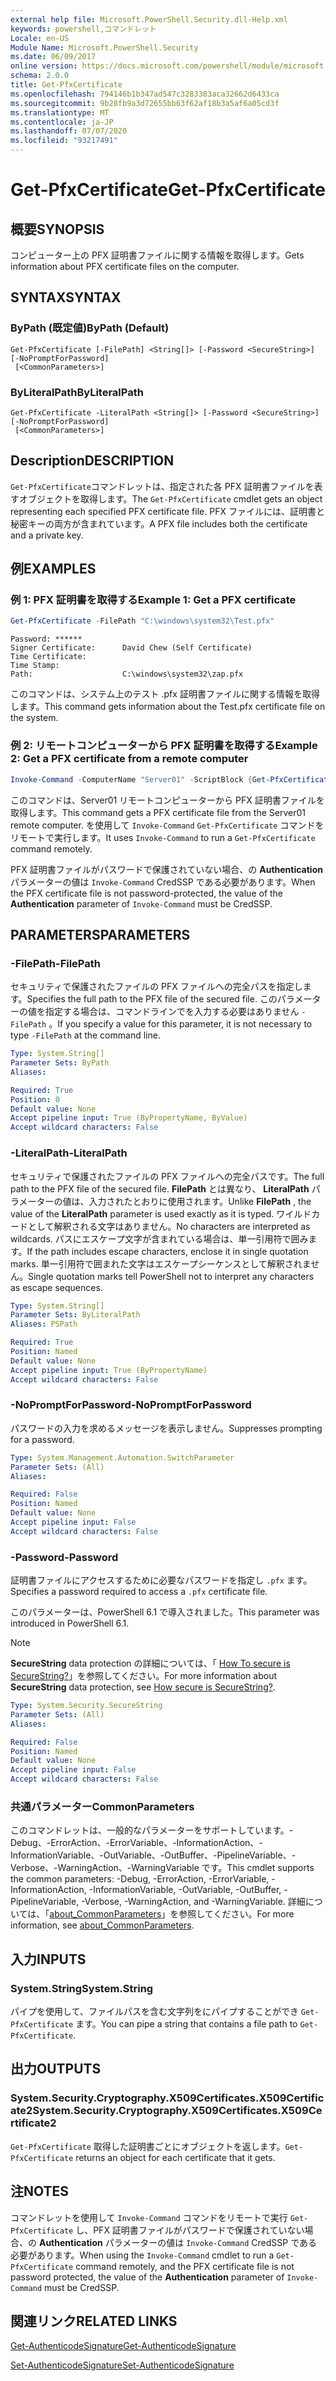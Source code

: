 ```yaml
---
external help file: Microsoft.PowerShell.Security.dll-Help.xml
keywords: powershell,コマンドレット
Locale: en-US
Module Name: Microsoft.PowerShell.Security
ms.date: 06/09/2017
online version: https://docs.microsoft.com/powershell/module/microsoft.powershell.security/get-pfxcertificate?view=powershell-7.1&WT.mc_id=ps-gethelp
schema: 2.0.0
title: Get-PfxCertificate
ms.openlocfilehash: 794146b1b347ad547c3283383aca32662d6433ca
ms.sourcegitcommit: 9b28fb9a3d72655bb63f62af18b3a5af6a05cd3f
ms.translationtype: MT
ms.contentlocale: ja-JP
ms.lasthandoff: 07/07/2020
ms.locfileid: "93217491"
---
```

# <span data-ttu-id="3b66b-103">Get-PfxCertificate</span><span class="sxs-lookup"><span data-stu-id="3b66b-103">Get-PfxCertificate</span></span>

## <span data-ttu-id="3b66b-104">概要</span><span class="sxs-lookup"><span data-stu-id="3b66b-104">SYNOPSIS</span></span>
<span data-ttu-id="3b66b-105">コンピューター上の PFX 証明書ファイルに関する情報を取得します。</span><span class="sxs-lookup"><span data-stu-id="3b66b-105">Gets information about PFX certificate files on the computer.</span></span>

## <span data-ttu-id="3b66b-106">SYNTAX</span><span class="sxs-lookup"><span data-stu-id="3b66b-106">SYNTAX</span></span>

### <span data-ttu-id="3b66b-107">ByPath (既定値)</span><span class="sxs-lookup"><span data-stu-id="3b66b-107">ByPath (Default)</span></span>

```
Get-PfxCertificate [-FilePath] <String[]> [-Password <SecureString>] [-NoPromptForPassword]
 [<CommonParameters>]
```

### <span data-ttu-id="3b66b-108">ByLiteralPath</span><span class="sxs-lookup"><span data-stu-id="3b66b-108">ByLiteralPath</span></span>

```
Get-PfxCertificate -LiteralPath <String[]> [-Password <SecureString>] [-NoPromptForPassword]
 [<CommonParameters>]
```

## <span data-ttu-id="3b66b-109">Description</span><span class="sxs-lookup"><span data-stu-id="3b66b-109">DESCRIPTION</span></span>

<span data-ttu-id="3b66b-110">`Get-PfxCertificate`コマンドレットは、指定された各 PFX 証明書ファイルを表すオブジェクトを取得します。</span><span class="sxs-lookup"><span data-stu-id="3b66b-110">The `Get-PfxCertificate` cmdlet gets an object representing each specified PFX certificate file.</span></span>
<span data-ttu-id="3b66b-111">PFX ファイルには、証明書と秘密キーの両方が含まれています。</span><span class="sxs-lookup"><span data-stu-id="3b66b-111">A PFX file includes both the certificate and a private key.</span></span>

## <span data-ttu-id="3b66b-112">例</span><span class="sxs-lookup"><span data-stu-id="3b66b-112">EXAMPLES</span></span>

### <span data-ttu-id="3b66b-113">例 1: PFX 証明書を取得する</span><span class="sxs-lookup"><span data-stu-id="3b66b-113">Example 1: Get a PFX certificate</span></span>

```powershell
Get-PfxCertificate -FilePath "C:\windows\system32\Test.pfx"
```

```output
Password: ******
Signer Certificate:      David Chew (Self Certificate)
Time Certificate:
Time Stamp:
Path:                    C:\windows\system32\zap.pfx
```

<span data-ttu-id="3b66b-114">このコマンドは、システム上のテスト .pfx 証明書ファイルに関する情報を取得します。</span><span class="sxs-lookup"><span data-stu-id="3b66b-114">This command gets information about the Test.pfx certificate file on the system.</span></span>

### <span data-ttu-id="3b66b-115">例 2: リモートコンピューターから PFX 証明書を取得する</span><span class="sxs-lookup"><span data-stu-id="3b66b-115">Example 2: Get a PFX certificate from a remote computer</span></span>

```powershell
Invoke-Command -ComputerName "Server01" -ScriptBlock {Get-PfxCertificate -FilePath "C:\Text\TestNoPassword.pfx"} -Authentication CredSSP
```

<span data-ttu-id="3b66b-116">このコマンドは、Server01 リモートコンピューターから PFX 証明書ファイルを取得します。</span><span class="sxs-lookup"><span data-stu-id="3b66b-116">This command gets a PFX certificate file from the Server01 remote computer.</span></span> <span data-ttu-id="3b66b-117">を使用して `Invoke-Command` `Get-PfxCertificate` コマンドをリモートで実行します。</span><span class="sxs-lookup"><span data-stu-id="3b66b-117">It uses `Invoke-Command` to run a `Get-PfxCertificate` command remotely.</span></span>

<span data-ttu-id="3b66b-118">PFX 証明書ファイルがパスワードで保護されていない場合、の **Authentication** パラメーターの値は `Invoke-Command` CredSSP である必要があります。</span><span class="sxs-lookup"><span data-stu-id="3b66b-118">When the PFX certificate file is not password-protected, the value of the **Authentication** parameter of `Invoke-Command` must be CredSSP.</span></span>

## <span data-ttu-id="3b66b-119">PARAMETERS</span><span class="sxs-lookup"><span data-stu-id="3b66b-119">PARAMETERS</span></span>

### <span data-ttu-id="3b66b-120">-FilePath</span><span class="sxs-lookup"><span data-stu-id="3b66b-120">-FilePath</span></span>

<span data-ttu-id="3b66b-121">セキュリティで保護されたファイルの PFX ファイルへの完全パスを指定します。</span><span class="sxs-lookup"><span data-stu-id="3b66b-121">Specifies the full path to the PFX file of the secured file.</span></span> <span data-ttu-id="3b66b-122">このパラメーターの値を指定する場合は、コマンドラインでを入力する必要はありません `-FilePath` 。</span><span class="sxs-lookup"><span data-stu-id="3b66b-122">If you specify a value for this parameter, it is not necessary to type `-FilePath` at the command line.</span></span>

```yaml
Type: System.String[]
Parameter Sets: ByPath
Aliases:

Required: True
Position: 0
Default value: None
Accept pipeline input: True (ByPropertyName, ByValue)
Accept wildcard characters: False
```

### <span data-ttu-id="3b66b-123">-LiteralPath</span><span class="sxs-lookup"><span data-stu-id="3b66b-123">-LiteralPath</span></span>

<span data-ttu-id="3b66b-124">セキュリティで保護されたファイルの PFX ファイルへの完全パスです。</span><span class="sxs-lookup"><span data-stu-id="3b66b-124">The full path to the PFX file of the secured file.</span></span> <span data-ttu-id="3b66b-125">**FilePath** とは異なり、 **LiteralPath** パラメーターの値は、入力されたとおりに使用されます。</span><span class="sxs-lookup"><span data-stu-id="3b66b-125">Unlike **FilePath** , the value of the **LiteralPath** parameter is used exactly as it is typed.</span></span> <span data-ttu-id="3b66b-126">ワイルドカードとして解釈される文字はありません。</span><span class="sxs-lookup"><span data-stu-id="3b66b-126">No characters are interpreted as wildcards.</span></span> <span data-ttu-id="3b66b-127">パスにエスケープ文字が含まれている場合は、単一引用符で囲みます。</span><span class="sxs-lookup"><span data-stu-id="3b66b-127">If the path includes escape characters, enclose it in single quotation marks.</span></span> <span data-ttu-id="3b66b-128">単一引用符で囲まれた文字はエスケープシーケンスとして解釈されません。</span><span class="sxs-lookup"><span data-stu-id="3b66b-128">Single quotation marks tell PowerShell not to interpret any characters as escape sequences.</span></span>

```yaml
Type: System.String[]
Parameter Sets: ByLiteralPath
Aliases: PSPath

Required: True
Position: Named
Default value: None
Accept pipeline input: True (ByPropertyName)
Accept wildcard characters: False
```

### <span data-ttu-id="3b66b-129">-NoPromptForPassword</span><span class="sxs-lookup"><span data-stu-id="3b66b-129">-NoPromptForPassword</span></span>

<span data-ttu-id="3b66b-130">パスワードの入力を求めるメッセージを表示しません。</span><span class="sxs-lookup"><span data-stu-id="3b66b-130">Suppresses prompting for a password.</span></span>

```yaml
Type: System.Management.Automation.SwitchParameter
Parameter Sets: (All)
Aliases:

Required: False
Position: Named
Default value: None
Accept pipeline input: False
Accept wildcard characters: False
```

### <span data-ttu-id="3b66b-131">-Password</span><span class="sxs-lookup"><span data-stu-id="3b66b-131">-Password</span></span>

<span data-ttu-id="3b66b-132">証明書ファイルにアクセスするために必要なパスワードを指定し `.pfx` ます。</span><span class="sxs-lookup"><span data-stu-id="3b66b-132">Specifies a password required to access a `.pfx` certificate file.</span></span>

<span data-ttu-id="3b66b-133">このパラメーターは、PowerShell 6.1 で導入されました。</span><span class="sxs-lookup"><span data-stu-id="3b66b-133">This parameter was introduced in PowerShell 6.1.</span></span>

> [!NOTE]
> <span data-ttu-id="3b66b-134">**SecureString** data protection の詳細については、「 [How To secure is SecureString?](/dotnet/api/system.security.securestring#how-secure-is-securestring)」を参照してください。</span><span class="sxs-lookup"><span data-stu-id="3b66b-134">For more information about **SecureString** data protection, see [How secure is SecureString?](/dotnet/api/system.security.securestring#how-secure-is-securestring).</span></span>

```yaml
Type: System.Security.SecureString
Parameter Sets: (All)
Aliases:

Required: False
Position: Named
Default value: None
Accept pipeline input: False
Accept wildcard characters: False
```

### <span data-ttu-id="3b66b-135">共通パラメーター</span><span class="sxs-lookup"><span data-stu-id="3b66b-135">CommonParameters</span></span>

<span data-ttu-id="3b66b-136">このコマンドレットは、一般的なパラメーターをサポートしています。-Debug、-ErrorAction、-ErrorVariable、-InformationAction、-InformationVariable、-OutVariable、-OutBuffer、-PipelineVariable、-Verbose、-WarningAction、-WarningVariable です。</span><span class="sxs-lookup"><span data-stu-id="3b66b-136">This cmdlet supports the common parameters: -Debug, -ErrorAction, -ErrorVariable, -InformationAction, -InformationVariable, -OutVariable, -OutBuffer, -PipelineVariable, -Verbose, -WarningAction, and -WarningVariable.</span></span> <span data-ttu-id="3b66b-137">詳細については、「[about_CommonParameters](https://go.microsoft.com/fwlink/?LinkID=113216)」を参照してください。</span><span class="sxs-lookup"><span data-stu-id="3b66b-137">For more information, see [about_CommonParameters](https://go.microsoft.com/fwlink/?LinkID=113216).</span></span>

## <span data-ttu-id="3b66b-138">入力</span><span class="sxs-lookup"><span data-stu-id="3b66b-138">INPUTS</span></span>

### <span data-ttu-id="3b66b-139">System.String</span><span class="sxs-lookup"><span data-stu-id="3b66b-139">System.String</span></span>

<span data-ttu-id="3b66b-140">パイプを使用して、ファイルパスを含む文字列をにパイプすることができ `Get-PfxCertificate` ます。</span><span class="sxs-lookup"><span data-stu-id="3b66b-140">You can pipe a string that contains a file path to `Get-PfxCertificate`.</span></span>

## <span data-ttu-id="3b66b-141">出力</span><span class="sxs-lookup"><span data-stu-id="3b66b-141">OUTPUTS</span></span>

### <span data-ttu-id="3b66b-142">System.Security.Cryptography.X509Certificates.X509Certificate2</span><span class="sxs-lookup"><span data-stu-id="3b66b-142">System.Security.Cryptography.X509Certificates.X509Certificate2</span></span>

<span data-ttu-id="3b66b-143">`Get-PfxCertificate` 取得した証明書ごとにオブジェクトを返します。</span><span class="sxs-lookup"><span data-stu-id="3b66b-143">`Get-PfxCertificate` returns an object for each certificate that it gets.</span></span>

## <span data-ttu-id="3b66b-144">注</span><span class="sxs-lookup"><span data-stu-id="3b66b-144">NOTES</span></span>

<span data-ttu-id="3b66b-145">コマンドレットを使用して `Invoke-Command` コマンドをリモートで実行 `Get-PfxCertificate` し、PFX 証明書ファイルがパスワードで保護されていない場合、の **Authentication** パラメーターの値は `Invoke-Command` CredSSP である必要があります。</span><span class="sxs-lookup"><span data-stu-id="3b66b-145">When using the `Invoke-Command` cmdlet to run a `Get-PfxCertificate` command remotely, and the PFX certificate file is not password protected, the value of the **Authentication** parameter of `Invoke-Command` must be CredSSP.</span></span>

## <span data-ttu-id="3b66b-146">関連リンク</span><span class="sxs-lookup"><span data-stu-id="3b66b-146">RELATED LINKS</span></span>

[<span data-ttu-id="3b66b-147">Get-AuthenticodeSignature</span><span class="sxs-lookup"><span data-stu-id="3b66b-147">Get-AuthenticodeSignature</span></span>](Get-AuthenticodeSignature.md)

[<span data-ttu-id="3b66b-148">Set-AuthenticodeSignature</span><span class="sxs-lookup"><span data-stu-id="3b66b-148">Set-AuthenticodeSignature</span></span>](Set-AuthenticodeSignature.md)

